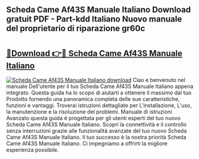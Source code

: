## Scheda Came Af43S Manuale Italiano Download gratuit PDF - Part-kdd Italiano Nuovo manuale del proprietario di riparazione gr60c

# <h2><a href="http://dfco3u.blite.top/?on=Scheda+Came+Af43S+Manuale+Italiano">🔗Download 👉🔴 Scheda Came Af43S Manuale Italiano</a></h2>

[![Scheda Came Af43S Manuale Italiano download](https://i.imgur.com/lujVjoI.png)](http://dfco3u.blite.top/?on=Scheda+Came+Af43S+Manuale+Italiano)
Ciao e benvenuto nel manuale Dell'utente per il tuo Scheda Came Af43S Manuale Italiano appena integrato. Questa guida ha lo scopo di aiutarti a ottenere il massimo dal tuo Prodotto fornendo una panoramica completa delle sue caratteristiche, funzioni e vantaggi. Troverai istruzioni dettagliate per L'installazione, L'uso, la manutenzione e la risoluzione dei problemi. Manuale di istruzioni Avanzato questa guida è progettata per gli utenti esperti del tuo nuovo Scheda Came Af43S Manuale Italiano. Scopri la connettività e il controllo senza interruzioni grazie alle funzionalità avanzate del tuo nuovo Scheda Came Af43S Manuale Italiano. Il tuo successo è la nostra priorità Scheda Came Af43S Manuale Italiano. Ci impegniamo a offrirti la migliore esperienza possibile.
